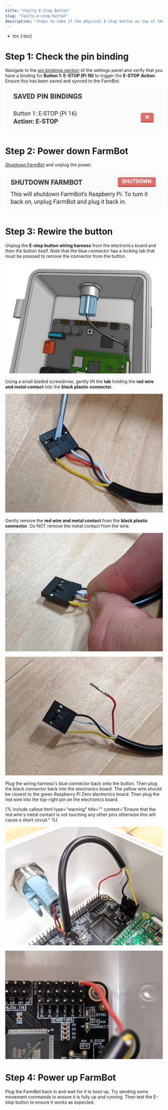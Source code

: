 ```yaml
---
title: "Faulty E-Stop Button"
slug: "faulty-e-stop-button"
description: "Steps to take if the physical E-stop button on top of the electronics box is not working"
---
```


* toc
{:toc}

# Step 1: Check the pin binding
Navigate to the [pin bindings section](https://my.farm.bot/app/designer/settings?highlight=pin_bindings) of the settings panel and verify that you have a binding for **Button 1: E-STOP (Pi 16)** to trigger the **E-STOP** **Action**. Ensure this has been saved and synced to the FarmBot.

![e-stop pin binding](_images/e-stop_pin_binding.png)

# Step 2: Power down FarmBot
[Shutdown FarmBot](https://my.farm.bot/app/designer/settings?highlight=shutdown_farmbot) and unplug the power.

![shutdown button](_images/shutdown_button.png)

# Step 3: Rewire the button
Unplug the **E-stop button wiring harness** from the electronics board and then the button itself. Note that the blue connector has a locking tab that must be pressed to remove the connector from the button.

![e-stop button wiring](_images/e-stop_button_wiring.jpeg)

Using a small bladed screwdriver, gently lift the **tab** holding the **red wire and metal contact** into the **black plastic connector**.

![lift black plastic tab for red wire](_images/lift_black_plastic_tab_for_red_wire.jpg)

Gently remove the **red wire and metal contact** from the **black plastic connector**. Do NOT remove the metal contact from the wire.

![remove red wire from connector](_images/remove_red_wire_from_connector.jpg)



![red wire removed from connector](_images/red_wire_removed_from_connector.jpg)

Plug the wiring harness's blue connector back onto the button. Then plug the black connector back into the electronics board. The yellow wire should be closest to the green Raspberry Pi Zero electronics board. Then plug the red wire into the top-right pin on the electronics board.

{%
include callout.html
type="warning"
title=""
content="Ensure that the red wire's metal contact is not touching any other pins otherwise this will cause a short circuit."
%}



![fixed e-stop button wiring](_images/fixed_e-stop_button_wiring.jpg)



![fixed e-stop button wiring close-up](_images/fixed_e-stop_button_wiring_close-up.jpg)

# Step 4: Power up FarmBot
Plug the FarmBot back in and wait for it to boot up. Try sending some movement commands to ensure it is fully up and running. Then test the E-stop button to ensure it works as expected.


